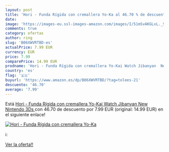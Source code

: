 ```yaml
---
layout: post
title: 'Hori - Funda Rígida con cremallera Yo-Ka al 46.70 % de descuento'
date: 
image: 'https://images-eu.ssl-images-amazon.com/images/I/51mSvAKGLxL._SL200_.jpg'
comments: true
category: ofertas
author: ring
slug: 'B06XWVRTBD-es'
actualPrice: 7.99 EUR
currency: EUR
price: 7.99
comparePrice: 14.99 EUR
prodname: 'Hori - Funda Rígida con cremallera Yo-Kai Watch Jibanyan  New Nintendo 3Ds '
country: 'es'
flag: '🇪🇸'
buyurl: 'https://www.amazon.es/dp/B06XWVRTBD/?tag=tolees-21'
descuento: '46.70'
average: '7.99'
---
```


Está [Hori - Funda Rígida con cremallera Yo-Kai Watch Jibanyan  New Nintendo 3Ds ](https://www.amazon.es/dp/B06XWVRTBD/?tag=tolees-21) con 46.70 de descuento por 7.99 EUR (original: 14.99 EUR) en el siguiente enlace!

[![Hori - Funda Rígida con cremallera Yo-Ka](https://images-eu.ssl-images-amazon.com/images/I/51mSvAKGLxL._SL200_.jpg)](https://www.amazon.es/dp/B06XWVRTBD/?tag=tolees-21)

ℹ️:


[Ver la oferta!!](https://www.amazon.es/dp/B06XWVRTBD/?tag=tolees-21)

